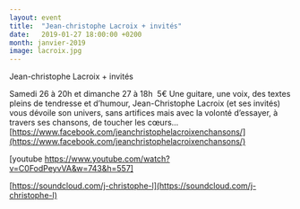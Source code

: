 ```yaml
---
layout: event
title:  "Jean-christophe Lacroix + invités"
date:   2019-01-27 18:00:00 +0200
month: janvier-2019
image: lacroix.jpg
---
```





 Jean-christophe Lacroix + invités

 </b>Samedi 26 à 20h et dimanche 27 à 18h  5€
Une guitare, une voix, des textes pleins de tendresse et d’humour, Jean-Christophe Lacroix (et ses invités) vous dévoile son univers, sans artifices mais avec la volonté d’essayer, à travers ses chansons, de toucher les cœurs… [https://www.facebook.com/jeanchristophelacroixenchansons/](https://www.facebook.com/jeanchristophelacroixenchansons/)

[youtube https://www.youtube.com/watch?v=C0FodPeyvVA&w=743&h=557]

[https://soundcloud.com/j-christophe-l](https://soundcloud.com/j-christophe-l)